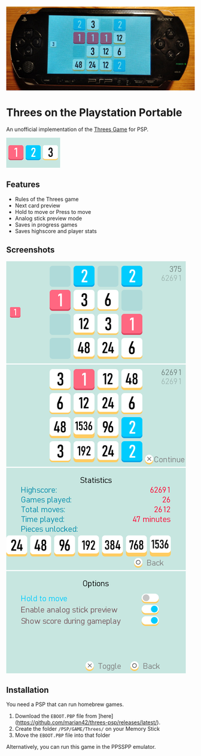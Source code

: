 ![](screenshots/photo.jpg)

# Threes on the Playstation Portable

An unofficial implementation of the [Threes Game](http://playthrees.com/) for PSP.

![](img/ICON0.PNG)

## Features

- Rules of the Threes game
- Next card preview
- Hold to move or Press to move
- Analog stick preview mode
- Saves in progress games
- Saves highscore and player stats

## Screenshots

![](screenshots/screenshot0.png)
![](screenshots/screenshot1.png)
![](screenshots/screenshot2.png)
![](screenshots/screenshot3.png)

## Installation

You need a PSP that can run homebrew games.

1. Download the `EBOOT.PBP` file from ]here](https://github.com/marian42/threes-psp/releases/latest/).
2. Create the folder `/PSP/GAME/Threes/` on your Memory Stick
3. Move the `EBOOT.PBP` file into that folder

Alternatively, you can run this game in the PPSSPP emulator.